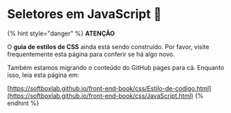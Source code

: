 # Seletores em JavaScript 🐬

{% hint style="danger" %}
**ATENÇÃO**

O **guia de estilos de CSS** ainda está sendo construído. Por favor, visite frequentemente esta página para conferir se há algo novo.

Também estamos migrando o conteúdo do GitHub pages para cá. Enquanto isso, leia esta página em:

[https://softboxlab.github.io/front-end-book/css/Estilo-de-codigo.html](https://softboxlab.github.io/front-end-book/css/JavaScript.html)
{% endhint %}

